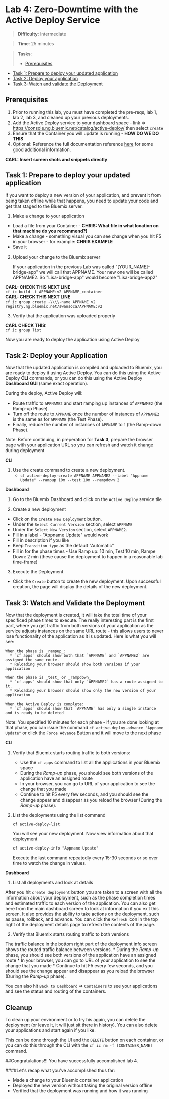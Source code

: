 
# Lab 4: Zero-Downtime with the Active Deploy Service

> **Difficulty**: Intermediate

> **Time**: 25 minutes

> **Tasks**:
>- [Prerequisites](#prerequisites)
- [Task 1: Prepare to deploy your updated application](#task-1-xxx)
- [Task 2: Deploy your application](#task-2-yyy)
- [Task 3: Watch and validate the Deployment](#task-3-zzz)


## Prerequisites

 1. Prior to running this lab, you must have completed the pre-reqs, lab 1, lab 2, lab 3, and cleaned up your previous deployments.
 2. Add the Active Deploy service to your dashboard space - link => https://console.ng.bluemix.net/catalog/active-deploy/ then select `create`
 3. Ensure that the Container you will update is running - **HOW DO WE DO THIS**
 4. Optional: Reference the full documentation reference [here](https://www.ng.bluemix.net/docs/services/ActiveDeploy/index.html) for some good additional information.

**CARL: Insert screen shots and snippets directly**

## Task 1: Prepare to deploy your updated application

If you want to deploy a new version of your application, and prevent it from being taken offline while that happens, you need to update your code and get that staged to the Bluemix server.

 1. Make a change to your application

  * Load a file from your Container - **CHRIS: What file in what location on that machine do you recommend?)**
  * Make a change - something visual you can see change when you hit F5 in your browser - for example: **CHRIS EXAMPLE**
  * Save it 

 2. Upload your change to the Bluemix server
 	
	If your application in the previous Lab was called "[YOUR_NAME]-bridge-app" we will call that APPNAME. Your new one will be called APPNAME2. So "Lisa-bridge-app" would become "Lisa-bridge-app2"

**CARL: CHECK THIS NEXT LINE**	
	`cf ic build -t APPNAME:v2 APPNAME_container`  
**CARL: CHECK THIS NEXT LINE**	
	`cf ic group create -\\\\-name APPNAME_v2 registry.ng.bluemix.net/swansoca/APPNAME:v2`
	
 3. Verify that the application was uploaded properly
 
**CARL CHECK THIS:**  
	`cf ic group list`
 
  Now you are ready to deploy the application using Active Deploy
 

## Task 2: Deploy your Application

Now that the updated application is compiled and uploaded to Bluemix, you are ready to deploy it using Active Deploy. You can do this using the Active Deploy **CLI** commands, or you can do this using the Active Deploy **Dashboard GUI** (same exact operation).

During the deploy, Active Deploy will:
 * Route traffic to `APPNAME2` and start ramping up instances of `APPNAME2` (the Ramp-up Phase).
 * Turn off the route to `APPNAME` once the number of instances of `APPNAME2` is the same as for `APPNAME` (the Test Phase).
 * Finally, reduce the number of instances of `APPNAME` to 1 (the Ramp-down Phase).

Note: Before continuing, in preperation for **Task 3**, prepare the browser page with your application URL so you can refresh and watch it change during deployment
 
**CLI**

1. Use the create command to create a new deployment.
	* `cf active-deploy-create APPNAME APPNAME2 --label "Appname Update" --rampup 10m --test 10m --rampdown 2`
	
**Dashboard**

 1. Go to the Bluemix Dashboard and click on the `Active Deploy` service tile
 
 2. Create a new deployment
  * Click on the `Create New Deployment` button.
  * Under the `Select Current Version` section, select `APPNAME`
  * Under the `Select New Version` section, select `APPNAME2`.
  * Fill in a label - "Appname Update" would work
  * Fill in description if you like
  * Keep `Transition type` as the default "Automatic"
  * Fill in for the phase times - Use Ramp up: 10 min, Test 10 min, Rampe Down: 2 min (these cause the deployment to happen in a reasonable lab time-frame)
 
 3. Execute the Deployment
  * Click the `Create` button to create the new deployment. Upon successful creation, the page will display the details of the new deployment.

## Task 3: Watch and Validate the Deployment

Now that the deployment is created, it will take the total time of your specificed phase times to execute. The really interesting part is the first part, where you get traffic from both versions of your application as the service adjusts instances on the same URL route - this allows users to never lose functionality of the application as it is updated. Here is what you will see:

	When the phase is _rampup_:  
      * `cf apps` should show both that `APPNAME` and `APPNAME2` are assigned the same route.
      * Reloading your browser should show both versions if your application

    When the phase is _test_ or _rampdown_  
      * `cf apps` should show that only `APPNAME2` has a route assigned to it.
      * Reloading your browser should show only the new version of your application

    When the Active Deploy is complete:  
      * `cf apps` should show that `APPNAME` has only a single instance and is ready to be deleted

 Note: You specified 10 minutes for each phase - if you are done looking at that phase, you can issue the command `cf active-deploy-advance "Appname Update"` or click the `Force Advance` Button and it will move to the next phase
 
**CLI**

 1. Verify that Bluemix starts routing traffic to both versions:
 
	* Use the `cf apps` command to list all the applications in your Bluemix space
	* During the _Ramp-up_ phase, you should see both versions of the application have an assigned route
	* In your browser, you can go to URL of your application to see the change that you made
	* Continue to hit F5 every few seconds, and you should see the change appear and disappear as you reload the browser (During the _Ramp-up_ phase).

 2. List the deployments using the list command

    `cf active-deploy-list`
	
	You will see your new deployment. Now view information about that deployment
	
	`cf active-deploy-info "Appname Update"`

	Execute the last command repeatedly every 15-30 seconds or so over time to watch the change in values.
    
**Dashboard**

 1. List all deployments and look at details
 
 After you hit `create deployment` button you are taken to a screen with all the information about your deployment, such as the phase completion times and estimated traffic to each version of the application. You can also get here from the main dashboard screen to look at information if you exit this screen. It also provides the ability to take actions on the deployment, such as pause, rollback, and advance. You can click the `Refresh` icon in the top right of the deployment details page to refresh the contents of the page.
 
 2. Verify that Bluemix starts routing traffic to both versions
 
 The traffic balance in the bottom right part of the deployment info screen shows the routed traffic balance between versions.
	* During the _Ramp-up_ phase, you should see both versions of the application have an assigned route
	* In your browser, you can go to URL of your application to see the change that you made
	* Continue to hit F5 every few seconds, and you should see the change appear and disappear as you reload the browser (During the _Ramp-up_ phase).
 
 You can also hit `Back to Dashboard` => `Containers` to see your applications and see the status and routing of the containers.
 

## Cleanup

To clean up your environment or to try his again, you can delete the deployment (or leave it, it will just sit there in history). You can also delete your applications and start again if you like.

This can be done through the UI and the `DELETE` button on each container, or you can do this through the CLI with the `cf ic rm -f [CONTAINER_NAME]` command.

##Congratulations!!!  You have successfully accomplished lab 4.

####Let's recap what you've accomplished thus far:

- Made a change to your Bluemix container application
- Deployed the new version without taking the original version offline
- Verified that the deployment was running and how it was running

